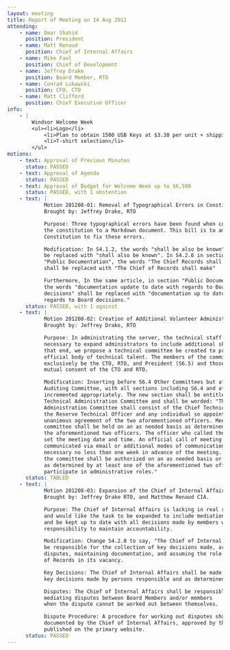 ```yaml
---
layout: meeting
title: Report of Meeting on 14 Aug 2012
attending:
    - name: Omar Shahid
      position: President
    - name: Matt Renaud
      position: Chief of Internal Affairs
    - name: Mike Faul
      position: Chief of Development
    - name: Jeffrey Drake
      position: Board Member, RTO
    - name: Conrad Lukawski
      position: CFO, CTO
    - name: Matt Clifford
      position: Chief Executive Officer
info:
    - |
        Windsor Welcome Week
        <ul><li>Logo</li>
            <li>Plan to obtain 1500 USB Keys at $3.30 per unit + shipping</li>
            <li>T-shirt selection</li>
        </ul>
motions: 
    - text: Approval of Previous Minutes
      status: PASSED
    - text: Approval of Agenda
      status: PASSED
    - text: Approval of Budget for Welcome Week up to $6,500
      status: PASSED, with 1 abstention
    - text: |
            Motion 201208-01: Removal of Typographical Errors in Constitution
            Brought by: Jeffrey Drake, RTO

            Purpose: Three typographical errors have been found when converting 
            the constitution to a Markdown document. This bill is to amend the
            Constitution to fix these errors.

            Modification: In S4.1.2, the words "shall be also be known" are to 
            be replaced with "shall also be known". In S4.2.6 in section 
            "Public Documentation", the words "The Chief Records shall make" 
            shall be replaced with "The Chief of Records shall make"

            Furthermore, In the same article, in section "Public Documentation",
            the words "documentation update to date with regards to Board
            decisions" shall be replaced with "documentation up to date with
            regards to Board decisions."
      status: PASSED, with 1 against
    - text: |
            Motion 201208-02: Creation of Additional Volunteer Administrators
            Brought by: Jeffrey Drake, RTO

            Purpose: In administrating the server, the technical staff have found it 
            necessary to expand administrators to include additional skill sets. To
            that end, we propose a technical committee be created to provide for an 
            official body of technical talent. The members of the committee shall 
            exclusively be the CTO, RTO, and President (S6.5) and those assigned by 
            mutual consent of the CTO and RTO.

            Modification: Inserting before S6.4 Other Committees but after S6.3. 
            Auditing Committee, with all sections including S6.4 and after be 
            incremented appropriately. The new section shall be entitled S6.4 
            Technical Administration Committee and shall be worded: "The Technical 
            Administration Committee shall consist of the Chief Technical Officer and 
            the Reserve Technical Officer and any individual so appointed by 
            unanimous agreement of the two aforementioned officers. Meetings of the 
            committee shall be held on an as needed basis as determined by either of 
            the aforementioned two officers. The officer who called the meeting shall 
            set the meeting date and time. An official call of meeting shall be 
            communicated via email or additional modes of communications as deemed 
            necessary no less than one week in advance of the meeting. The members of 
            the committee shall be authorized on an as needed basis or ongoing basis, 
            as determined by at least one of the aforementioned two officers to 
            participate in administrative roles."
      status: TABLED
    - text: |
            Motion 201208-03: Expansion of the Chief of Internal Affairs
            Brought by: Jeffrey Drake RTO, and Matthew Renaud CIA.

            Purpose: The Chief of Internal Affairs is lacking in real responsibility, 
            and would like the task to be expanded to include mediation of disputes 
            and be kept up to date with all decisions made by members with 
            responsibility to maintain accountability.

            Modification: Change S4.2.8 to say, "The Chief of Internal Affairs shall 
            be responsible for the collection of key decisions made, arbitrating 
            disputes, maintaining documentation, and assuming the role of the Chief 
            of Records in its vacancy. 

            Key Decisions: The Chief of Internal Affairs shall be made aware of all 
            key decisions made by persons responsible and as determined by same. 

            Disputes: The Chief of Internal Affairs shall be responsible for 
            mediating disputes between Board Members and/or members 
            when the dispute cannot be worked out between themselves. 

            Dispute Procedure: A procedure for working out disputes shall be 
            documented by the Chief of Internal Affairs, approved by the board, and 
            published on the primary website.
      status: PASSED
---
```

